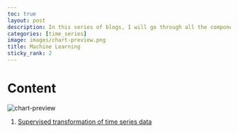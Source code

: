 ```yaml
---
toc: true
layout: post
description: In this series of blogs, I will go through all the components of doing time series analysis.
categories: [time_series]
image: images/chart-preview.png
title: Machine Learning
sticky_rank: 2
---
```

# Content
![chart-preview]({{site.baseurl}}/images/chart-preview.png " ")

1. [Supervised transformation of time series data](https://alokrajg.github.io/ARG/2021/04/21/time-series-supervised-transformation.html)

